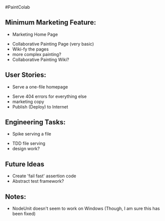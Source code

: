#PaintColab

Minimum Marketing Feature:
--------------------
* Marketing Home Page
- Collaborative Painting Page (very basic)
- Wiki-fy the pages
- more complex painting?
- Collaborative Painting Wiki?

User Stories:
-------------
* Serve a one-file homepage
- Serve 404 errors for everything else
- marketing copy
- Publish (Deploy) to Internet

Engineering Tasks:
--------------------
* Spike serving a file
- TDD file serving
- design work?

Future Ideas
-------------
- Create 'fail fast' assertion code
- Abstract test framework?


Notes:
------------
- NodeUnit doesn't seem to work on Windows (Though, I am sure this has been fixed)


